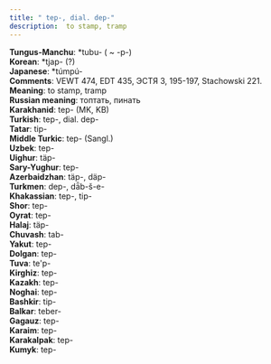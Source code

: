```yaml
---
title: " tep-, dial. dep-"
description:  to stamp, tramp
---
```


<strong>Tungus-Manchu</strong>:  *tubu- ( ~ -p-)<br>
<strong>Korean</strong>:  *tjap- (?)<br>
<strong>Japanese</strong>:  *túmpú-<br>
<strong>Comments</strong>:  VEWT 474, EDT 435, ЭСТЯ 3, 195-197, Stachowski 221.<br>
<strong>Meaning</strong>:  to stamp, tramp<br>
<strong>Russian meaning</strong>:  топтать, пинать<br>
<strong>Karakhanid</strong>:  tep- (MK, KB)<br>
<strong>Turkish</strong>:  tep-, dial. dep-<br>
<strong>Tatar</strong>:  tip-<br>
<strong>Middle Turkic</strong>:  tep- (Sangl.)<br>
<strong>Uzbek</strong>:  tep-<br>
<strong>Uighur</strong>:  täp-<br>
<strong>Sary-Yughur</strong>:  tep-<br>
<strong>Azerbaidzhan</strong>:  täp-, däp-<br>
<strong>Turkmen</strong>:  dep-, dǟb-š-e-<br>
<strong>Khakassian</strong>:  tep-, tip-<br>
<strong>Shor</strong>:  tep-<br>
<strong>Oyrat</strong>:  tep-<br>
<strong>Halaj</strong>:  täp-<br>
<strong>Chuvash</strong>:  tab-<br>
<strong>Yakut</strong>:  tep-<br>
<strong>Dolgan</strong>:  tep-<br>
<strong>Tuva</strong>:  te'p-<br>
<strong>Kirghiz</strong>:  tep-<br>
<strong>Kazakh</strong>:  tep-<br>
<strong>Noghai</strong>:  tep-<br>
<strong>Bashkir</strong>:  tip-<br>
<strong>Balkar</strong>:  teber-<br>
<strong>Gagauz</strong>:  tep-<br>
<strong>Karaim</strong>:  tep-<br>
<strong>Karakalpak</strong>:  tep-<br>
<strong>Kumyk</strong>:  tep-<br>



